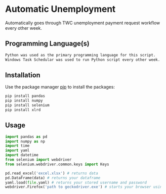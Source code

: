 # Automatic Unemployment
 Automatically goes through TWC unemployment payment request workflow every other week.
 
## Programming Language(s)
```bash
Python was used as the primary programming language for this script.
Windows Task Schedular was used to run Python script every other week.
```

## Installation

Use the package manager [pip](https://pip.pypa.io/en/stable/) to install the packages:

```bash
pip install pandas
pip install numpy
pip install selenium
pip install xlrd
```

## Usage

```python
import pandas as pd
import numpy as np
import time
import yaml
import datetime
from selenium import webdriver
from selenium.webdriver.common.keys import Keys

pd.read_excel('excel.xlsx') # returns data
pd.DataFrame(data) # returns your dataframe
yaml.load(file.yaml) # returns your stored username and password
webdriver.Firefox('path to geckodriver.exe') # starts your browser using geckodriver.exe
```
